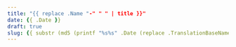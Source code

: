 ```yaml
---
title: "{{ replace .Name "-" " " | title }}"
date: {{ .Date }}
draft: true
slug: {{ substr (md5 (printf "%s%s" .Date (replace .TranslationBaseName "-" " " | title))) 4 8 }}
---
```


